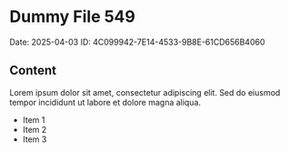 # Dummy File 549

Date: 2025-04-03
ID: 4C099942-7E14-4533-9B8E-61CD656B4060

## Content

Lorem ipsum dolor sit amet, consectetur adipiscing elit.
Sed do eiusmod tempor incididunt ut labore et dolore magna aliqua.

* Item 1
* Item 2
* Item 3


